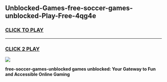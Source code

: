 
## Unblocked-Games-free-soccer-games-unblocked-Play-Free-4qg4e
<h3>
<a href="https://premium76.site?title=free-soccer-games-unblocked&ref=18A1">CLICK TO PLAY</a></h3>
<hr>

<h3>
<a href="https://premium76.site?title=free-soccer-games-unblocked&ref=18A1">CLICK 2 PLAY</a>
  
</h3>

<a href="https://premium76.site?title=free-soccer-games-unblocked&ref=18A1"><img src="https://clearcache.store/games.png"></a>


**free-soccer-games-unblocked games unblocked: Your Gateway to Fun and Accessible Online Gaming**
